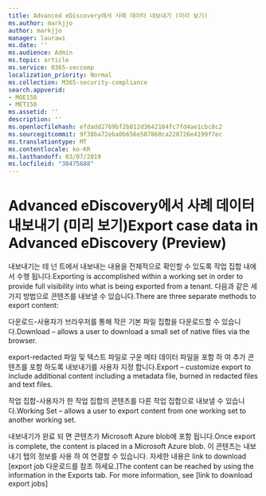 ```yaml
---
title: Advanced eDiscovery에서 사례 데이터 내보내기 (미리 보기)
ms.author: markjjo
author: markjjo
manager: laurawi
ms.date: ''
ms.audience: Admin
ms.topic: article
ms.service: O365-seccomp
localization_priority: Normal
ms.collection: M365-security-compliance
search.appverid:
- MOE150
- MET150
ms.assetid: ''
description: ''
ms.openlocfilehash: efdadd2769bf2b812d3642184fc7fd4ae1cbc8c2
ms.sourcegitcommit: 9f38ba72eba0b656e507860ca228726e4199f7ec
ms.translationtype: MT
ms.contentlocale: ko-KR
ms.lasthandoff: 03/07/2019
ms.locfileid: "30475688"
---
```

# <a name="export-case-data-in-advanced-ediscovery-preview"></a><span data-ttu-id="8421c-102">Advanced eDiscovery에서 사례 데이터 내보내기 (미리 보기)</span><span class="sxs-lookup"><span data-stu-id="8421c-102">Export case data in Advanced eDiscovery (Preview)</span></span>

<span data-ttu-id="8421c-103">내보내기는 테 넌 트에서 내보내는 내용을 전체적으로 확인할 수 있도록 작업 집합 내에서 수행 됩니다.</span><span class="sxs-lookup"><span data-stu-id="8421c-103">Exporting is accomplished within a working set in order to provide full visibility into what is being exported from a tenant.</span></span> <span data-ttu-id="8421c-104">다음과 같은 세 가지 방법으로 콘텐츠를 내보낼 수 있습니다.</span><span class="sxs-lookup"><span data-stu-id="8421c-104">There are three separate methods to export content:</span></span>

<span data-ttu-id="8421c-105">다운로드-사용자가 브라우저를 통해 작은 기본 파일 집합을 다운로드할 수 있습니다.</span><span class="sxs-lookup"><span data-stu-id="8421c-105">Download – allows a user to download a small set of native files via the browser.</span></span>

<span data-ttu-id="8421c-106">export-redacted 파일 및 텍스트 파일로 구운 메타 데이터 파일을 포함 하 여 추가 콘텐츠를 포함 하도록 내보내기를 사용자 지정 합니다.</span><span class="sxs-lookup"><span data-stu-id="8421c-106">Export – customize export to include additional content including a metadata file, burned in redacted files and text files.</span></span>

<span data-ttu-id="8421c-107">작업 집합-사용자가 한 작업 집합의 콘텐츠를 다른 작업 집합으로 내보낼 수 있습니다.</span><span class="sxs-lookup"><span data-stu-id="8421c-107">Working Set – allows a user to export content from one working set to another working set.</span></span>

<span data-ttu-id="8421c-108">내보내기가 완료 되 면 콘텐츠가 Microsoft Azure blob에 포함 됩니다.</span><span class="sxs-lookup"><span data-stu-id="8421c-108">Once export is complete, the content is placed in a Microsoft Azure blob.</span></span> <span data-ttu-id="8421c-109">이 콘텐츠는 내보내기 탭의 정보를 사용 하 여 연결할 수 있습니다. 자세한 내용은 link to download \[export job 다운로드를 참조 하세요.\]</span><span class="sxs-lookup"><span data-stu-id="8421c-109">The content can be reached by using the information in the Exports tab. For more information, see \[link to download export jobs\]</span></span>